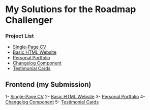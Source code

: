# My Solutions for the Roadmap Challenger

### Project List
- [Single-Page CV](https://roadmap.sh/projects/single-page-cv)
- [Basic HTML Website](https://roadmap.sh/projects/basic-html-website)
- [Personal Portfolio](https://roadmap.sh/projects/portfolio-website)
- [Changelog Component](https://roadmap.sh/projects/changelog-component)
- [Testimonial Cards](https://roadmap.sh/projects/testimonial-cards)

## Frontend (my Submission)
1- [Single-Page CV](https://github.com/SilvioFabian1/roadmap.sh-solutions/tree/main/Frontend-Projects/Single-Page-CV)
2- [Basic HTML Website](https://github.com/SilvioFabian1/roadmap.sh-solutions/tree/main/Frontend-Projects/2-%20Basic-HTML-Website)
3- [Personal Portfolio](https://github.com/SilvioFabian1/roadmap.sh-solutions/tree/main/Frontend-Projects/3-%20Personal-Portfolio)
4- [Changelog Component](https://github.com/SilvioFabian1/roadmap.sh-solutions/tree/main/Frontend-Projects/4-%20Changelog)
5- [Testimonial Cards](https://github.com/SilvioFabian1/roadmap.sh-solutions/tree/main/Frontend-Projects/5-%20Testimonial-cards)